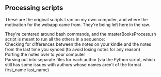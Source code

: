 ## Processing scripts

These are the original scripts I ran on my own computer, and where the motivation for the webapp came from. They're being left here in the raw.

They're centered around bash commands, and the masterBooksProcess.sh script is meant to run all the others in a sequence:  
Checking for differences between the notes on your kindle and the notes from the last time you synced (to avoid losing notes for any reason)  
Porting the notes over to your computer  
Parsing out into separate files for each author (via the Python script, which still has some issues with authors whose names aren't of the format first_name last_name)
